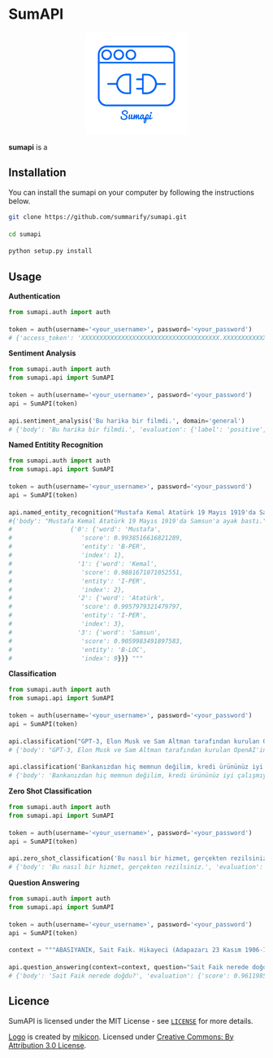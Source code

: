 # SumAPI

<p align="center"><img src="/docs/sumapi_logo.png" width="200" height="200"></p>

**sumapi** is a 


## Installation

You can install the sumapi on your computer by following the instructions below.

```bash
git clone https://github.com/summarify/sumapi.git

cd sumapi

python setup.py install
```

## Usage

**Authentication**


```python
from sumapi.auth import auth

token = auth(username='<your_username>', password='<your_password')
# {'access_token': 'XXXXXXXXXXXXXXXXXXXXXXXXXXXXXXXXXXXXXX.XXXXXXXXXXXXXXXXXXXXXXXXXXXXXXXXXXXXXXXXXX.XXXXXXXXXXXXXXXXXXXXXXXXXXXXXXXXXXXXXXXXXXX', 'token_type': 'bearer'}
```

**Sentiment Analysis**

```python
from sumapi.auth import auth
from sumapi.api import SumAPI

token = auth(username='<your_username>', password='<your_password')
api = SumAPI(token)

api.sentiment_analysis('Bu harika bir filmdi.', domain='general')
# {'body': 'Bu harika bir filmdi.', 'evaluation': {'label': 'positive', 'score': 0.983938992023468}}

```

**Named Entitity Recognition**

```python
from sumapi.auth import auth
from sumapi.api import SumAPI

token = auth(username='<your_username>', password='<your_password')
api = SumAPI(token)

api.named_entity_recognition("Mustafa Kemal Atatürk 19 Mayıs 1919'da Samsun'a ayak bastı.", domain='general')
#{'body': "Mustafa Kemal Atatürk 19 Mayıs 1919'da Samsun'a ayak bastı.", 'evaluation': 
#                {'0': {'word': 'Mustafa',
#                   'score': 0.9938516616821289,
#                   'entity': 'B-PER',
#                   'index': 1},
#                  '1': {'word': 'Kemal',
#                   'score': 0.9881671071052551,
#                   'entity': 'I-PER',
#                   'index': 2},
#                  '2': {'word': 'Atatürk',
#                   'score': 0.9957979321479797,
#                   'entity': 'I-PER',
#                   'index': 3},
#                  '3': {'word': 'Samsun',
#                   'score': 0.9059983491897583,
#                   'entity': 'B-LOC',
#                   'index': 9}}} """
```

**Classification**

```python
from sumapi.auth import auth
from sumapi.api import SumAPI

token = auth(username='<your_username>', password='<your_password')
api = SumAPI(token)

api.classification("GPT-3, Elon Musk ve Sam Altman tarafından kurulan OpenAI'in üzerinde birkaç yıldır çalışma yürüttüğü bir yapay zekâ teknolojisi", domain='general')
# {'body': "GPT-3, Elon Musk ve Sam Altman tarafından kurulan OpenAI'in üzerinde birkaç yıldır çalışma yürüttüğü bir yapay zekâ teknolojisi", 'evaluation': {'label': 'technology', 'score': 0.9983301758766174}}

api.classification('Bankanızdan hiç memnun değilim, kredi ürününüz iyi çalışmıyor.', domain='finance')
# {'body': 'Bankanızdan hiç memnun değilim, kredi ürününüz iyi çalışmıyor.', 'evaluation': {'label': 'kredi'}}
```

**Zero Shot Classification**

```python
from sumapi.auth import auth
from sumapi.api import SumAPI

token = auth(username='<your_username>', password='<your_password')
api = SumAPI(token)

api.zero_shot_classification('Bu nasıl bir hizmet, gerçekten rezilsiniz.', categories='talep,şikayet,öneri')
# {'body': 'Bu nasıl bir hizmet, gerçekten rezilsiniz.', 'evaluation': {'sequence': 'Bu nasıl bir hizmet, gerçekten rezilsiniz.', 'labels': ['şikayet', 'öneri', 'talep'], 'scores': [0.97139573097229, 0.8201411962509155, 0.5891757011413574], 'label': 'şikayet'}}
```

**Question Answering**

```python
from sumapi.auth import auth
from sumapi.api import SumAPI

token = auth(username='<your_username>', password='<your_password')
api = SumAPI(token)

context = """ABASIYANIK, Sait Faik. Hikayeci (Adapazarı 23 Kasım 1906-İstanbul 11 Mayıs 1954). İlk öğrenimine Adapazarı’nda Rehber-i Terakki Mektebi’nde başladı. İki yıl kadar Adapazarı İdadisi’nde okudu. İstanbul Erkek Lisesi’nde devam ettiği orta öğrenimini Bursa Lisesi’nde tamamladı (1928). İstanbul Edebiyat Fakültesi’ne iki yıl devam ettikten sonra babasının isteği üzerine iktisat öğrenimi için İsviçre’ye gitti. Kısa süre sonra iktisat öğrenimini bırakarak Lozan’dan Grenoble’a geçti. Üç yıl başıboş bir edebiyat öğrenimi gördükten sonra babası tarafından geri çağrıldı (1933). Bir müddet Halıcıoğlu Ermeni Yetim Mektebi'nde Türkçe grup dersleri öğretmenliği yaptı. Ticarete atıldıysa da tutunamadı. Bir ay Haber gazetesinde adliye muhabirliği yaptı (1942). Babasının ölümü üzerine aileden kalan emlakin geliri ile avare bir hayata başladı. Evlenemedi. Yazları Burgaz adasındaki köşklerinde, kışları Şişli’deki apartmanlarında annesi ile beraber geçen bu fazla içkili bohem hayatı ömrünün sonuna kadar sürdü."""

api.question_answering(context=context, question="Sait Faik nerede doğdu?")
# {'body': 'Sait Faik nerede doğdu?', 'evaluation': {'score': 0.9611985087394714, 'answer': 'Adapazarı'}}
```


## Licence

SumAPI is licensed under the MIT License - see [`LICENSE`](https://github.com/summarify/sumapi/blob/master/LICENSE) for more details.

[Logo](https://thenounproject.com/search/?q=api&i=719168/) is created by [mikicon](https://thenounproject.com/mikicon/). Licensed under [Creative Commons: By Attribution 3.0 License](https://creativecommons.org/licenses/by/3.0/).
